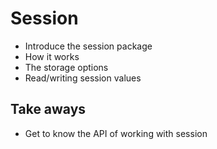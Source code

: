 # Session

- Introduce the session package
- How it works
- The storage options
- Read/writing session values

## Take aways

- Get to know the API of working with session
